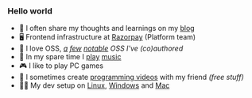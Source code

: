 ### Hello world

- 📓 I often share my thoughts and learnings on my [blog](https://divyanshu013.dev/)
- 🖥️ Frontend infrastructure at [Razorpay](https://razorpay.com) (Platform team)
- 💛 I love OSS, *[a](https://github.com/appbaseio/reactivesearch) [few](https://github.com/appbaseio/dejavu) [notable](https://github.com/appbaseio/reactivecore) OSS I've (co)authored*
- 🎸 In my spare time I [play](https://divyanshu.xyz/music) [music](https://divyanshu.xyz/summerstreets)
- 🎮 I like to play PC games
- 🎥 I sometimes create [programming videos](https://www.youtube.com/WhatTheJavaScript) with my friend *(free stuff)*
- 👨‍💻 My dev setup on [Linux](https://github.com/divyanshu013/linux-dev-setup), [Windows](https://github.com/divyanshu013/windows-dev-setup) and [Mac](https://github.com/divyanshu013/mac-dev-setup)

